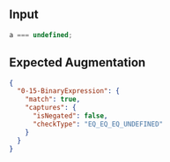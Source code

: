 
## Input
```javascript input
a === undefined;
```

## Expected Augmentation
```json expected augmentations
{
  "0-15-BinaryExpression": {
    "match": true,
    "captures": {
      "isNegated": false,
      "checkType": "EQ_EQ_EQ_UNDEFINED"
    }
  }
}
```
